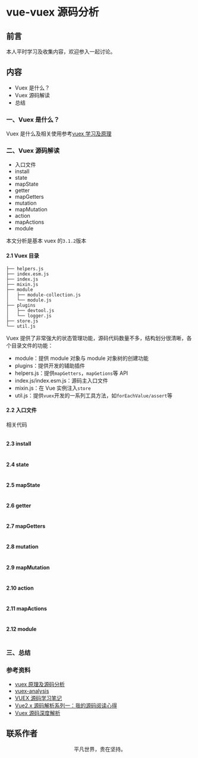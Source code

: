 # vue-vuex 源码分析

## 前言

本人平时学习及收集内容，欢迎参入一起讨论。

## 内容

- Vuex 是什么？
- Vuex 源码解读
- 总结

### 一、Vuex 是什么？

Vuex 是什么及相关使用参考[vuex 学习及原理](https://km.xiaowuzi.info/js/vue-vuex.html)

### 二、Vuex 源码解读

- 入口文件
- install
- state
- mapState
- getter
- mapGetters
- mutation
- mapMutation
- action
- mapActions
- module

本文分析是基本 vuex 的`3.1.2`版本

#### 2.1 Vuex 目录

```
├── helpers.js
├── index.esm.js
├── index.js
├── mixin.js
├── module
│   ├── module-collection.js
│   └── module.js
├── plugins
│   ├── devtool.js
│   └── logger.js
├── store.js
└── util.js
```

Vuex 提供了非常强大的状态管理功能，源码代码数量不多，结构划分很清晰，各个目录文件的功能：

- module：提供 module 对象与 module 对象树的创建功能
- plugins：提供开发的辅助插件
- helpers.js：提供`mapGetters`，`mapGetions`等 API
- index.js/index.esm.js：源码主入口文件
- mixin.js：在 Vue 实例注入`store`
- util.js：提供`vuex`开发的一系列工具方法，如`forEachValue/assert`等

#### 2.2 入口文件

相关代码

```

```

#### 2.3 install

```

```

#### 2.4 state

```

```

#### 2.5 mapState

```

```

#### 2.6 getter

```

```

#### 2.7 mapGetters

```

```

#### 2.8 mutation

```

```

#### 2.9 mapMutation

```

```

#### 2.10 action

```

```

#### 2.11 mapActions

```

```

#### 2.12 module

```

```

### 三、总结

### 参考资料

- [vuex 原理及源码分析](https://github.com/dwqs/blog/issues/58)
- [vuex-analysis](https://github.com/wabish/vuex-analysis)
- [VUEX 源码学习笔记](https://github.com/DuLinRain/vuex-sourcecode-analysis)
- [Vue2.x 源码解析系列一：我的源码阅读心得](https://github.com/lihongxun945/myblog/issues/22)
- [Vuex 源码深度解析](https://juejin.im/post/5b8e3182e51d4538ae4dce87)

## 联系作者

<div align="center">
    <p>
        平凡世界，贵在坚持。
    </p>
    <img :src="$withBase('/about/contact.png')" />
</div>
